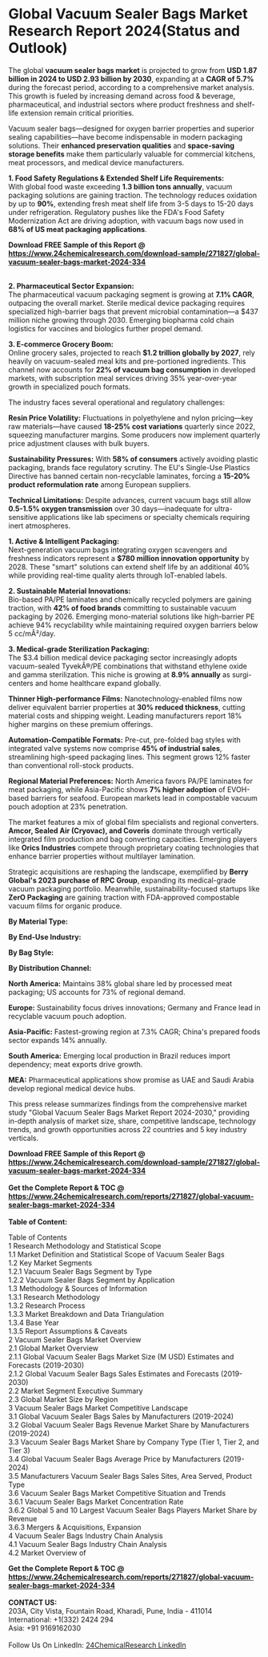 <h1>Global Vacuum Sealer Bags Market Research Report 2024(Status and Outlook)</h1><p>The global <strong>vacuum sealer bags market</strong> is projected to grow from <strong>USD 1.87 billion in 2024 to USD 2.93 billion by 2030</strong>, expanding at a <strong>CAGR of 5.7%</strong> during the forecast period, according to a comprehensive market analysis. This growth is fueled by increasing demand across food &amp; beverage, pharmaceutical, and industrial sectors where product freshness and shelf-life extension remain critical priorities.</p><p>Vacuum sealer bags—designed for oxygen barrier properties and superior sealing capabilities—have become indispensable in modern packaging solutions. Their <strong>enhanced preservation qualities</strong> and <strong>space-saving storage benefits</strong> make them particularly valuable for commercial kitchens, meat processors, and medical device manufacturers.</p><p><strong>1. Food Safety Regulations &amp; Extended Shelf Life Requirements:</strong><br>
With global food waste exceeding <strong>1.3 billion tons annually</strong>, vacuum packaging solutions are gaining traction. The technology reduces oxidation by up to <strong>90%</strong>, extending fresh meat shelf life from 3-5 days to 15-20 days under refrigeration. Regulatory pushes like the FDA's Food Safety Modernization Act are driving adoption, with vacuum bags now used in <strong>68% of US meat packaging applications</strong>.</p><div><b>Download FREE Sample of this Report @ 
            <a href="https://www.24chemicalresearch.com/download-sample/271827/global-vacuum-sealer-bags-market-2024-334">
            https://www.24chemicalresearch.com/download-sample/271827/global-vacuum-sealer-bags-market-2024-334</a></b></div><br><p><strong>2. Pharmaceutical Sector Expansion:</strong><br>
The pharmaceutical vacuum packaging segment is growing at <strong>7.1% CAGR</strong>, outpacing the overall market. Sterile medical device packaging requires specialized high-barrier bags that prevent microbial contamination—a $437 million niche growing through 2030. Emerging biopharma cold chain logistics for vaccines and biologics further propel demand.</p><p><strong>3. E-commerce Grocery Boom:</strong><br>
Online grocery sales, projected to reach <strong>$1.2 trillion globally by 2027</strong>, rely heavily on vacuum-sealed meal kits and pre-portioned ingredients. This channel now accounts for <strong>22% of vacuum bag consumption</strong> in developed markets, with subscription meal services driving 35% year-over-year growth in specialized pouch formats.</p><p>The industry faces several operational and regulatory challenges:</p><p><strong>Resin Price Volatility:</strong> Fluctuations in polyethylene and nylon pricing—key raw materials—have caused <strong>18-25% cost variations</strong> quarterly since 2022, squeezing manufacturer margins. Some producers now implement quarterly price adjustment clauses with bulk buyers.</p><p><strong>Sustainability Pressures:</strong> With <strong>58% of consumers</strong> actively avoiding plastic packaging, brands face regulatory scrutiny. The EU's Single-Use Plastics Directive has banned certain non-recyclable laminates, forcing a <strong>15-20% product reformulation rate</strong> among European suppliers.</p><p><strong>Technical Limitations:</strong> Despite advances, current vacuum bags still allow <strong>0.5-1.5% oxygen transmission</strong> over 30 days—inadequate for ultra-sensitive applications like lab specimens or specialty chemicals requiring inert atmospheres.</p><p><strong>1. Active &amp; Intelligent Packaging:</strong><br>
Next-generation vacuum bags integrating oxygen scavengers and freshness indicators represent a <strong>$780 million innovation opportunity</strong> by 2028. These "smart" solutions can extend shelf life by an additional 40% while providing real-time quality alerts through IoT-enabled labels.</p><p><strong>2. Sustainable Material Innovations:</strong><br>
Bio-based PA/PE laminates and chemically recycled polymers are gaining traction, with <strong>42% of food brands</strong> committing to sustainable vacuum packaging by 2026. Emerging mono-material solutions like high-barrier PE achieve 94% recyclability while maintaining required oxygen barriers below 5 cc/mÂ²/day.</p><p><strong>3. Medical-grade Sterilization Packaging:</strong><br>
The $3.4 billion medical device packaging sector increasingly adopts vacuum-sealed TyvekÂ®/PE combinations that withstand ethylene oxide and gamma sterilization. This niche is growing at <strong>8.9% annually</strong> as surgi-centers and home healthcare expand globally.</p><p><strong>Thinner High-performance Films:</strong> Nanotechnology-enabled films now deliver equivalent barrier properties at <strong>30% reduced thickness</strong>, cutting material costs and shipping weight. Leading manufacturers report 18% higher margins on these premium offerings.</p><p><strong>Automation-Compatible Formats:</strong> Pre-cut, pre-folded bag styles with integrated valve systems now comprise <strong>45% of industrial sales</strong>, streamlining high-speed packaging lines. This segment grows 12% faster than conventional roll-stock products.</p><p><strong>Regional Material Preferences:</strong> North America favors PA/PE laminates for meat packaging, while Asia-Pacific shows <strong>7% higher adoption</strong> of EVOH-based barriers for seafood. European markets lead in compostable vacuum pouch adoption at 23% penetration.</p><p>The market features a mix of global film specialists and regional converters. <strong>Amcor, Sealed Air (Cryovac), and Coveris</strong> dominate through vertically integrated film production and bag converting capacities. Emerging players like <strong>Orics Industries</strong> compete through proprietary coating technologies that enhance barrier properties without multilayer lamination.</p><p>Strategic acquisitions are reshaping the landscape, exemplified by <strong>Berry Global's 2023 purchase of RPC Group</strong>, expanding its medical-grade vacuum packaging portfolio. Meanwhile, sustainability-focused startups like <strong>ZerO Packaging</strong> are gaining traction with FDA-approved compostable vacuum films for organic produce.</p><p><strong>By Material Type:</strong></p><p><strong>By End-Use Industry:</strong></p><p><strong>By Bag Style:</strong></p><p><strong>By Distribution Channel:</strong></p><p><strong>North America:</strong> Maintains 38% global share led by processed meat packaging; US accounts for 73% of regional demand.</p><p><strong>Europe:</strong> Sustainability focus drives innovations; Germany and France lead in recyclable vacuum pouch adoption.</p><p><strong>Asia-Pacific:</strong> Fastest-growing region at 7.3% CAGR; China's prepared foods sector expands 14% annually.</p><p><strong>South America:</strong> Emerging local production in Brazil reduces import dependency; meat exports drive growth.</p><p><strong>MEA:</strong> Pharmaceutical applications show promise as UAE and Saudi Arabia develop regional medical device hubs.</p><p>This press release summarizes findings from the comprehensive market study "Global Vacuum Sealer Bags Market Report 2024-2030," providing in-depth analysis of market size, share, competitive landscape, technology trends, and growth opportunities across 22 countries and 5 key industry verticals.</p><div><b>Download FREE Sample of this Report @ 
            <a href="https://www.24chemicalresearch.com/download-sample/271827/global-vacuum-sealer-bags-market-2024-334">
            https://www.24chemicalresearch.com/download-sample/271827/global-vacuum-sealer-bags-market-2024-334</a></b></div><br><div><b>Get the Complete Report & TOC @ 
            <a href="https://www.24chemicalresearch.com/reports/271827/global-vacuum-sealer-bags-market-2024-334">
            https://www.24chemicalresearch.com/reports/271827/global-vacuum-sealer-bags-market-2024-334</a></b></div><br>
            <b>Table of Content:</b><p>Table of Contents<br />
1 Research Methodology and Statistical Scope<br />
1.1 Market Definition and Statistical Scope of Vacuum Sealer Bags<br />
1.2 Key Market Segments<br />
1.2.1 Vacuum Sealer Bags Segment by Type<br />
1.2.2 Vacuum Sealer Bags Segment by Application<br />
1.3 Methodology & Sources of Information<br />
1.3.1 Research Methodology<br />
1.3.2 Research Process<br />
1.3.3 Market Breakdown and Data Triangulation<br />
1.3.4 Base Year<br />
1.3.5 Report Assumptions & Caveats<br />
2 Vacuum Sealer Bags Market Overview<br />
2.1 Global Market Overview<br />
2.1.1 Global Vacuum Sealer Bags Market Size (M USD) Estimates and Forecasts (2019-2030)<br />
2.1.2 Global Vacuum Sealer Bags Sales Estimates and Forecasts (2019-2030)<br />
2.2 Market Segment Executive Summary<br />
2.3 Global Market Size by Region<br />
3 Vacuum Sealer Bags Market Competitive Landscape<br />
3.1 Global Vacuum Sealer Bags Sales by Manufacturers (2019-2024)<br />
3.2 Global Vacuum Sealer Bags Revenue Market Share by Manufacturers (2019-2024)<br />
3.3 Vacuum Sealer Bags Market Share by Company Type (Tier 1, Tier 2, and Tier 3)<br />
3.4 Global Vacuum Sealer Bags Average Price by Manufacturers (2019-2024)<br />
3.5 Manufacturers Vacuum Sealer Bags Sales Sites, Area Served, Product Type<br />
3.6 Vacuum Sealer Bags Market Competitive Situation and Trends<br />
3.6.1 Vacuum Sealer Bags Market Concentration Rate<br />
3.6.2 Global 5 and 10 Largest Vacuum Sealer Bags Players Market Share by Revenue<br />
3.6.3 Mergers & Acquisitions, Expansion<br />
4 Vacuum Sealer Bags Industry Chain Analysis<br />
4.1 Vacuum Sealer Bags Industry Chain Analysis<br />
4.2 Market Overview of</p><div><b>Get the Complete Report & TOC @ 
            <a href="https://www.24chemicalresearch.com/reports/271827/global-vacuum-sealer-bags-market-2024-334">
            https://www.24chemicalresearch.com/reports/271827/global-vacuum-sealer-bags-market-2024-334</a></b></div><br><b>CONTACT US:</b><br>
            203A, City Vista, Fountain Road, Kharadi, Pune, India - 411014<br>
            International: +1(332) 2424 294<br>
            Asia: +91 9169162030 <br><br>
            Follow Us On LinkedIn: <a href="https://www.linkedin.com/company/24chemicalresearch/">24ChemicalResearch LinkedIn</a>